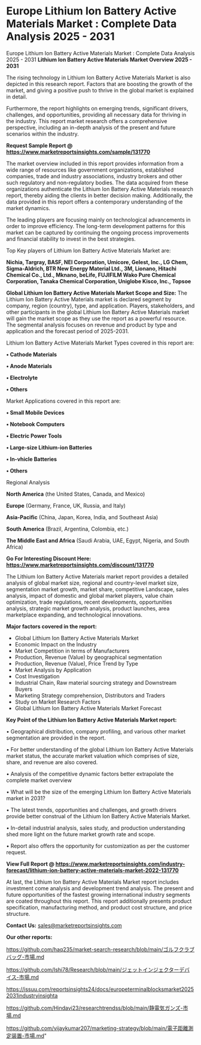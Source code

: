 # Europe Lithium Ion Battery Active Materials Market : Complete Data Analysis 2025 - 2031
Europe Lithium Ion Battery Active Materials Market : Complete Data Analysis 2025 - 2031
<Strong> Lithium Ion Battery Active Materials Market Overview 2025 - 2031</strong>

The rising technology in Lithium Ion Battery Active Materials Market is also depicted in this research report. Factors that are boosting the growth of the market, and giving a positive push to thrive in the global market is explained in detail.

Furthermore, the report highlights on emerging trends, significant drivers, challenges, and opportunities, providing all necessary data for thriving in the industry. This report market research offers a comprehensive perspective, including an in-depth analysis of the present and future scenarios within the industry.

<strong>Request Sample Report @ <a href=https://www.marketreportsinsights.com/sample/131770>https://www.marketreportsinsights.com/sample/131770</a></strong>

The market overview included in this report provides information from a wide range of resources like government organizations, established companies, trade and industry associations, industry brokers and other such regulatory and non-regulatory bodies. The data acquired from these organizations authenticate the Lithium Ion Battery Active Materials research report, thereby aiding the clients in better decision making. Additionally, the data provided in this report offers a contemporary understanding of the market dynamics.

The leading players are focusing mainly on technological advancements in order to improve efficiency. The long-term development patterns for this market can be captured by continuing the ongoing process improvements and financial stability to invest in the best strategies.

Top Key players of Lithium Ion Battery Active Materials Market are:

<strong>Nichia, Targray, BASF, NEI Corporation, Umicore, Gelest, Inc., LG Chem, Sigma-Aldrich, BTR New Energy Material Ltd., 3M, Lionano, Hitachi Chemical Co., Ltd., Mknano, beLife, FUJIFILM Wako Pure Chemical Corporation, Tanaka Chemical Corporation, Uniglobe Kisco, Inc., Topsoe</strong>

<strong><b>Global Lithium Ion Battery Active Materials Market Scope and Size:</b></strong>
The Lithium Ion Battery Active Materials market is declared segment by company, region (country), type, and application. Players, stakeholders, and other participants in the global Lithium Ion Battery Active Materials market will gain the market scope as they use the report as a powerful resource. The segmental analysis focuses on revenue and product by type and application and the forecast period of 2025-2031.

Lithium Ion Battery Active Materials Market Types covered in this report are:

<strong>• Cathode Materials

• Anode Materials

• Electrolyte

• Others</strong>

Market Applications covered in this report are:

<strong>• Small Mobile Devices

• Notebook Computers

• Electric Power Tools

• Large-size Lithium-ion Batteries

• In-vhicle Batteries

• Others</strong> 

Regional Analysis

<strong>North America</strong> (the United States, Canada, and Mexico)

<strong>Europe</strong> (Germany, France, UK, Russia, and Italy)

<strong>Asia-Pacific</strong> (China, Japan, Korea, India, and Southeast Asia)

<strong>South America</strong> (Brazil, Argentina, Colombia, etc.)

<strong>The Middle East and Africa</strong> (Saudi Arabia, UAE, Egypt, Nigeria, and South Africa)

<strong>Go For Interesting Discount Here: <a href=https://www.marketreportsinsights.com/discount/131770>https://www.marketreportsinsights.com/discount/131770</a></strong>

The Lithium Ion Battery Active Materials market report provides a detailed analysis of global market size, regional and country-level market size, segmentation market growth, market share, competitive Landscape, sales analysis, impact of domestic and global market players, value chain optimization, trade regulations, recent developments, opportunities analysis, strategic market growth analysis, product launches, area marketplace expanding, and technological innovations.

<strong><b>Major factors covered in the report:</b></strong>
<ul>
  <li>Global Lithium Ion Battery Active Materials Market </li>
  <li>Economic Impact on the Industry</li>
  <li>Market Competition in terms of Manufacturers</li>
  <li>Production, Revenue (Value) by geographical segmentation</li>
  <li>Production, Revenue (Value), Price Trend by Type</li>
  <li>Market Analysis by Application</li>
  <li>Cost Investigation</li>
  <li>Industrial Chain, Raw material sourcing strategy and Downstream Buyers</li>
  <li>Marketing Strategy comprehension, Distributors and Traders</li>
  <li>Study on Market Research Factors</li>
  <li>Global Lithium Ion Battery Active Materials Market Forecast</li>
</ul>

<strong><b>Key Point of the Lithium Ion Battery Active Materials Market report:</b></strong>

• Geographical distribution, company profiling, and various other market segmentation are provided in the report.

• For better understanding of the global Lithium Ion Battery Active Materials market status, the accurate market valuation which comprises of size, share, and revenue are also covered.

• Analysis of the competitive dynamic factors better extrapolate the complete market overview

• What will be the size of the emerging Lithium Ion Battery Active Materials market in 2031?

• The latest trends, opportunities and challenges, and growth drivers provide better construal of the Lithium Ion Battery Active Materials Market.

• In-detail industrial analysis, sales study, and production understanding shed more light on the future market growth rate and scope.

• Report also offers the opportunity for customization as per the customer request.

<strong><b>View Full Report @ <a href=https://www.marketreportsinsights.com/industry-forecast/lithium-ion-battery-active-materials-market-2022-131770>https://www.marketreportsinsights.com/industry-forecast/lithium-ion-battery-active-materials-market-2022-131770</a></b></strong>


At last, the Lithium Ion Battery Active Materials Market report includes investment come analysis and development trend analysis. The present and future opportunities of the fastest growing international industry segments are coated throughout this report. This report additionally presents product specification, manufacturing method, and product cost structure, and price structure.

<strong>Contact Us:</strong>
sales@marketreportsinsights.com

<strong>Our other reports:</strong>

<a href=https://github.com/haq235/market-search-research/blob/main/ゴルフクラブバッグ-市場.md>https://github.com/haq235/market-search-research/blob/main/ゴルフクラブバッグ-市場.md</a>

<a href=https://github.com/Ishi78/Research/blob/main/ジェットインジェクターデバイス-市場.md>https://github.com/Ishi78/Research/blob/main/ジェットインジェクターデバイス-市場.md</a>

<a href=https://issuu.com/reportsinsights24/docs/europeterminalblocksmarket20252031industryinsighta>https://issuu.com/reportsinsights24/docs/europeterminalblocksmarket20252031industryinsighta</a>

<a href=https://github.com/Hindavi23/researchtrendss/blob/main/静電気ガンズ-市場.md>https://github.com/Hindavi23/researchtrendss/blob/main/静電気ガンズ-市場.md</a>

<a href=https://github.com/vijaykumar207/marketing-strategy/blob/main/電子距離測定装置-市場.md>https://github.com/vijaykumar207/marketing-strategy/blob/main/電子距離測定装置-市場.md</a>"
